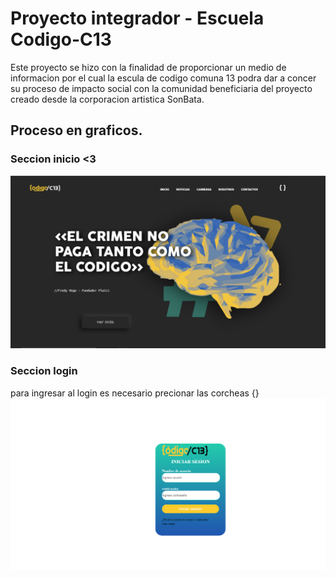 
# Proyecto integrador - Escuela Codigo-C13

Este proyecto se hizo con la finalidad de proporcionar un medio de informacion por el cual la escula de codigo comuna 13 podra dar a concer su proceso de impacto social con la comunidad beneficiaria del proyecto creado desde la corporacion artistica SonBata.
## Proceso en graficos.

### Seccion inicio <3
![App Screenshot](./PROCESO/Inicio%20%231.png)

### Seccion login
para ingresar al login es necesario precionar las corcheas {}
![App Screenshot](./PROCESO/login%20%231.png)

